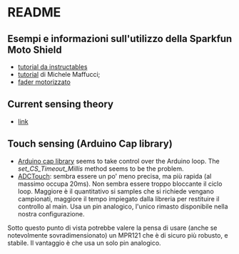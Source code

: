 # README

## Esempi e informazioni sull'utilizzo della Sparkfun Moto Shield

* [tutorial da instructables](http://www.instructables.com/id/Monster-Motor-Shield-VNH2SP30/)
* [tutorial](http://www.maffucci.it/2016/03/25/utilizzo-dellarduino-motor-shields-r3/) di Michele Maffucci;
* [fader motorizzato](https://blog.codyhazelwood.me/motorized-faders-and-the-arduino/)

## Current sensing theory
* [link](https://electronics.stackexchange.com/questions/70524/arduino-motor-shield-r3-current-sensing)

## Touch sensing (Arduino Cap library)

* [Arduino cap library](https://playground.arduino.cc/Main/CapacitiveSensor?from=Main.CapSense) seems to take control over the Arduino loop. The _set_CS_Timeout_Millis_ method seems to be the problem.
* [ADCTouch](https://github.com/martin2250/ADCTouch): sembra essere un po' meno precisa, ma più rapida (al massimo occupa 20ms). Non sembra essere troppo bloccante il ciclo loop. Maggiore è il quantitativo si samples che si richiede vengano campionati, maggiore il tempo impiegato dalla libreria per restituire il controllo al main. Usa un pin analogico, l'unico rimasto disponibile nella nostra configurazione.

Sotto questo punto di vista potrebbe valere la pensa di usare (anche se notevolmente sovradimensionato) un MPR121 che è di sicuro più robusto, e stabile. Il vantaggio è che usa un solo pin analogico.
